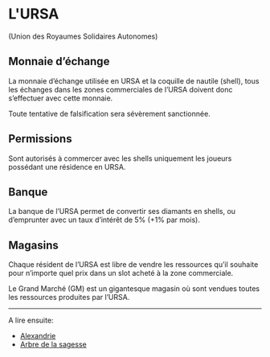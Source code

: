# L'URSA

(Union des Royaumes Solidaires Autonomes)

## Monnaie d’échange

La monnaie d’échange utilisée en URSA et la coquille de nautile (shell), tous les échanges dans les zones commerciales de l’URSA doivent donc s’effectuer avec cette monnaie.

Toute tentative de falsification sera sévèrement sanctionnée.

## Permissions

Sont autorisés à commercer avec les shells uniquement les joueurs possédant une résidence en URSA.

## Banque

La banque de l’URSA permet de convertir ses diamants en shells, ou d’emprunter avec un taux d’intérêt de 5% (+1% par mois).

## Magasins

Chaque résident de l’URSA est libre de vendre les ressources qu’il souhaite pour n’importe quel prix dans un slot acheté à la zone commerciale.

Le Grand Marché (GM) est un gigantesque magasin où sont vendues toutes les ressources produites par l’URSA.

----

A lire ensuite:

- [Alexandrie](alexandrie)
- [Arbre de la sagesse](arbresagesse)
